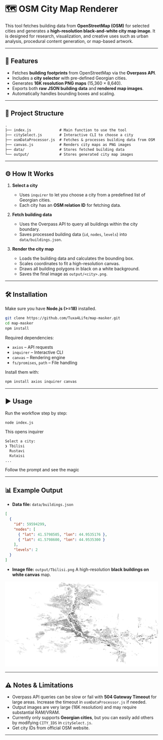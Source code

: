 ﻿# 🗺️ OSM City Map Renderer

This tool fetches building data from **OpenStreetMap (OSM)** for selected cities and generates a **high-resolution black-and-white city map image**.
It is designed for research, visualization, and creative uses such as urban analysis, procedural content generation, or map-based artwork.

---

## 🚀 Features

* Fetches **building footprints** from OpenStreetMap via the **Overpass API**.
* Includes a **city selector** with pre-defined Georgian cities.
* Generates **16K resolution PNG maps** (15,360 × 8,640).
* Exports both **raw JSON building data** and **rendered map images**.
* Automatically handles bounding boxes and scaling.

---

## 📂 Project Structure

```
.
├── index.js             # Main function to use the tool
├── citySelect.js        # Interactive CLI to choose a city
├── osmDataProcessor.js  # Fetches & processes building data from OSM
├── canvas.js            # Renders city maps as PNG images
├── data/                # Stores fetched building data
└── output/              # Stores generated city map images
```

---

## ⚙️ How It Works

1. **Select a city**

   * Uses `inquirer` to let you choose a city from a predefined list of Georgian cities.
   * Each city has an **OSM relation ID** for fetching data.

2. **Fetch building data**

   * Uses the Overpass API to query all buildings within the city boundary.
   * Saves processed building data (`id`, `nodes`, `levels`) into `data/buildings.json`.

3. **Render the city map**

   * Loads the building data and calculates the bounding box.
   * Scales coordinates to fit a high-resolution canvas.
   * Draws all building polygons in black on a white background.
   * Saves the final image as `output/<city>.png`.

---

## 🛠️ Installation

Make sure you have **Node.js (>=18)** installed.

```bash
git clone https://github.com/Tuxa4Life/map-masker.git
cd map-masker
npm install
```

Required dependencies:

* `axios` – API requests
* `inquirer` – Interactive CLI
* `canvas` – Rendering engine
* `fs/promises`, `path` – File handling

Install them with:

```bash
npm install axios inquirer canvas
```

---

## ▶️ Usage

Run the workflow step by step:

```bash
node index.js
```

This opens inquirer

```
Select a city:
❯ Tbilisi
  Rustavi
  Kutaisi
...
```
Follow the prompt and see the magic

---

## 📊 Example Output

* **Data file:** `data/buildings.json`

```json
[
  {
    "id": 59594299,
    "nodes": [
      { "lat": 41.5798505, "lon": 44.9535176 },
      { "lat": 41.5798600, "lon": 44.9535300 }
    ],
    "levels": 2
  }
]
```

* **Image file:** `output/Tbilisi.png`
  A high-resolution **black buildings on white canvas** map.
  
![Rustavi Map](https://raw.githubusercontent.com/Tuxa4Life/map-masker/main/output/Template.png)

---

## ⚠️ Notes & Limitations

* Overpass API queries can be slow or fail with **504 Gateway Timeout** for large areas. Increase the timeout in `osmDataProcessor.js` if needed.
* Output images are very large (16K resolution) and may require substantial RAM/VRAM.
* Currently only supports **Georgian cities**, but you can easily add others by modifying `CITY_IDS` in `citySelect.js`.
* Get city IDs from official OSM website.

---


